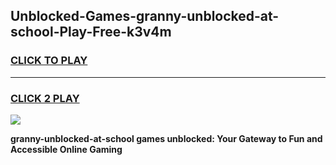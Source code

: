 
## Unblocked-Games-granny-unblocked-at-school-Play-Free-k3v4m
<h3>
<a href="https://premium76.site?title=granny-unblocked-at-school&ref=10A">CLICK TO PLAY</a></h3>
<hr>

<h3>
<a href="https://premium76.site?title=granny-unblocked-at-school&ref=10A">CLICK 2 PLAY</a>
  
</h3>

<a href="https://premium76.site?title=granny-unblocked-at-school&ref=10A"><img src="https://clearcache.store/games.png"></a>


**granny-unblocked-at-school games unblocked: Your Gateway to Fun and Accessible Online Gaming**

